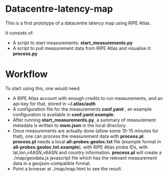 Datacentre-latency-map
======================

This is a first prototype of a datacentre latency map using RIPE Atlas.

It consists of:
* A script to start measurements: **start_measurements.py**
* A script to pull measurement data from RIPE Atlas and visualise it: **process.py**

Workflow
========

To start using this, one would need:
* A RIPE Atlas account with enough credits to run measurements, and an api-key for that, stored in **~/.atlas/auth**
* A configuration file for the measurements **conf.yaml** , an example configuration is available in **conf.yaml.example**.
* After running **start_measurements.py**, a summary of measurement metadata is written to **msm.json** in the local directory.
* Once measurements are actually done (allow some 10-15 minutes for that), one can process the measurement data with **process.pl**. **process.pl** needs a local **all-probes.geoloc.txt** file (example format in **all-probes.geoloc.txt.example**), with RIPE Atlas probe IDs, with lat,lon,v4ASN,v6ASN and country information. **process.pl** will create a ./map/geodata.js javascript file which has the relevant measurement data in a geojson-compatible format.
* Point a browser at ./map/map.html to see the result.


